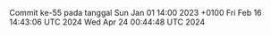 Commit ke-55 pada tanggal Sun Jan 01 14:00 2023 +0100
Fri Feb 16 14:43:06 UTC 2024
Wed Apr 24 00:44:48 UTC 2024

